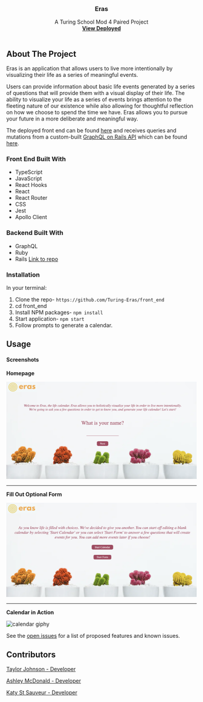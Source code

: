<br />
<p align="center">
  <h3 align="center">Eras</h3>
  <p align="center">
    A Turing School Mod 4 Paired Project
    <br />
    <a href="https://eras-frontend.herokuapp.com/"><strong>View Deployed</strong></a>
    <br />
    <br />
  </p>
</p>

## About The Project

Eras is an application that allows users to live more intentionally by visualizing their life as a series of meaningful events.

Users can provide information about basic life events generated by a series of questions that will provide them with a visual display of their life. The ability to visualize your life as a series of events brings attention to the fleeting nature of our existence while also allowing for thoughtful reflection on how we choose to spend the time we have. Eras allows you to pursue your future in a more deliberate and meaningful way.

The deployed front end can be found [here](https://eras-frontend.herokuapp.com/) and receives queries and mutations from a custom-built [GraphQL on Rails API](https://eras-api.herokuapp.com/) which can be found [here](https://github.com/Turing-Eras/api).

### Front End Built With

* TypeScript
* JavaScript
* React Hooks
* React
* React Router
* CSS
* Jest
* Apollo Client

### Backend Built With

* GraphQL
* Ruby
* Rails
  [Link to repo](https://github.com/Turing-Eras/api)

### Installation

In your terminal:

1. Clone the repo-
   `https://github.com/Turing-Eras/front_end`
2. cd front_end
3. Install NPM packages- `npm install`
4. Start application- `npm start`
5. Follow prompts to generate a calendar.

## Usage

#### Screenshots

**Homepage**

<img src="public/readme-eras-2.png" alt="hompage" width="600">

**  **

**Fill Out Optional Form**

<img src="public/readme-eras-1.png" alt="start form page image" width="600">

** **

**Calendar in Action**

![calendar giphy](https://media.giphy.com/media/QjsHGl9Y1iMcT3Vfqr/giphy.gif)




See the [open issues](https://github.com/orgs/Turing-Eras/projects/1) for a list of proposed features and known issues.

## Contributors

[Taylor Johnson - Developer](https://github.com/taylorjohnson141)

[Ashley McDonald - Developer](https://github.com/aemcdonald)

[Katy St Sauveur - Developer](https://github.com/krogowsk531)
